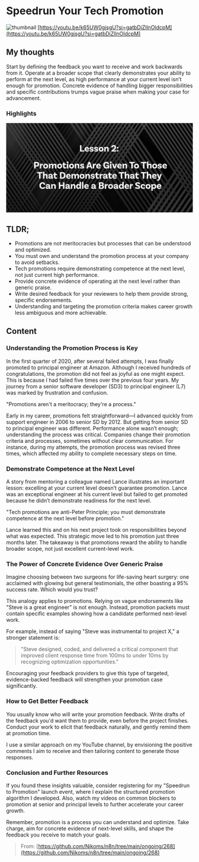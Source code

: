 # Speedrun Your Tech Promotion
![thumbnail](https://i.ytimg.com/vi/k65UW0gjsgU/maxresdefault.jpg)
[https://youtu.be/k65UW0gjsgU?si=gatbDiZllnOldcpM](https://youtu.be/k65UW0gjsgU?si=gatbDiZllnOldcpM)

## My thoughts

Start by defining the feedback you want to receive and work backwards from it. Operate at a broader scope that clearly demonstrates your ability to perform at the next level, as high performance at your current level isn’t enough for promotion. Concrete evidence of handling bigger responsibilities and specific contributions trumps vague praise when making your case for advancement.
### Highlights

![2025-08-15T10:40:38.365+02:00----no-caption.jpg](https://github.com/Nikoms/n8n/blob/main/ongoing/268/photos/2025-08-15T10:40:38.365%2B02:00----no-caption.jpg)

## TLDR;
- Promotions are not meritocracies but processes that can be understood and optimized.
- You must own and understand the promotion process at your company to avoid setbacks.
- Tech promotions require demonstrating competence at the next level, not just current high performance.
- Provide concrete evidence of operating at the next level rather than generic praise.
- Write desired feedback for your reviewers to help them provide strong, specific endorsements.
- Understanding and targeting the promotion criteria makes career growth less ambiguous and more achievable.



## Content

### Understanding the Promotion Process is Key
In the first quarter of 2020, after several failed attempts, I was finally promoted to principal engineer at Amazon. Although I received hundreds of congratulations, the promotion did not feel as joyful as one might expect. This is because I had failed five times over the previous four years. My journey from a senior software developer (SD3) to principal engineer (L7) was marked by frustration and confusion.

"Promotions aren't a meritocracy; they're a process."

Early in my career, promotions felt straightforward—I advanced quickly from support engineer in 2006 to senior SD by 2012. But getting from senior SD to principal engineer was different. Performance alone wasn’t enough; understanding the process was critical. Companies change their promotion criteria and processes, sometimes without clear communication. For instance, during my attempts, the promotion process was revised three times, which affected my ability to complete necessary steps on time.

### Demonstrate Competence at the Next Level
A story from mentoring a colleague named Lance illustrates an important lesson: excelling at your current level doesn’t guarantee promotion. Lance was an exceptional engineer at his current level but failed to get promoted because he didn’t demonstrate readiness for the next level.

"Tech promotions are anti-Peter Principle; you must demonstrate competence at the next level before promotion."

Lance learned this and on his next project took on responsibilities beyond what was expected. This strategic move led to his promotion just three months later. The takeaway is that promotions reward the ability to handle broader scope, not just excellent current-level work.

### The Power of Concrete Evidence Over Generic Praise
Imagine choosing between two surgeons for life-saving heart surgery: one acclaimed with glowing but general testimonials, the other boasting a 95% success rate. Which would you trust?

This analogy applies to promotions. Relying on vague endorsements like "Steve is a great engineer" is not enough. Instead, promotion packets must contain specific examples showing how a candidate performed next-level work.

For example, instead of saying "Steve was instrumental to project X," a stronger statement is:

> "Steve designed, coded, and delivered a critical component that improved client response time from 100ms to under 10ms by recognizing optimization opportunities."

Encouraging your feedback providers to give this type of targeted, evidence-backed feedback will strengthen your promotion case significantly.

### How to Get Better Feedback
You usually know who will write your promotion feedback. Write drafts of the feedback you'd want them to provide, even before the project finishes. Conduct your work to elicit that feedback naturally, and gently remind them at promotion time.

I use a similar approach on my YouTube channel, by envisioning the positive comments I aim to receive and then tailoring content to generate those responses.

### Conclusion and Further Resources
If you found these insights valuable, consider registering for my "Speedrun to Promotion" launch event, where I explain the structured promotion algorithm I developed. Also, watch my videos on common blockers to promotion at senior and principal levels to further accelerate your career growth.

Remember, promotion is a process you can understand and optimize. Take charge, aim for concrete evidence of next-level skills, and shape the feedback you receive to match your goals.




> From: [https://github.com/Nikoms/n8n/tree/main/ongoing/268](https://github.com/Nikoms/n8n/tree/main/ongoing/268)
